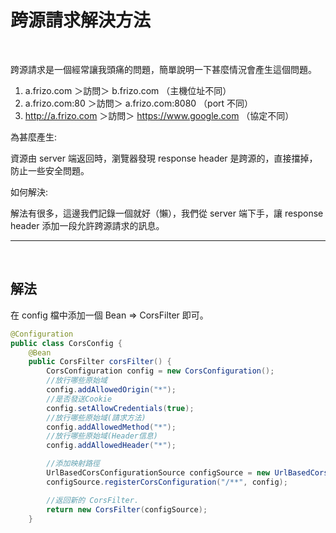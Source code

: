 # 跨源請求解決方法

<br>

跨源請求是一個經常讓我頭痛的問題，簡單說明一下甚麼情況會產生這個問題。

1. a.frizo.com ＞訪問＞ b.frizo.com    （主機位址不同）
2. a.frizo.com:80 ＞訪問＞ a.frizo.com:8080 （port 不同）
3. http://a.frizo.com ＞訪問＞ https://www.google.com （協定不同）

為甚麼產生:

資源由 server 端返回時，瀏覽器發現 response header 是跨源的，直接擋掉，防止一些安全問題。

如何解決:

解法有很多，這邊我們記錄一個就好（懶），我們從 server 端下手，讓 response header 添加一段允許跨源請求的訊息。

------------------------

<br />

## 解法

在 config 檔中添加一個 Bean => CorsFilter 即可。

```java
@Configuration
public class CorsConfig {
    @Bean
    public CorsFilter corsFilter() {
        CorsConfiguration config = new CorsConfiguration();
        //放行哪些原始域
        config.addAllowedOrigin("*");
        //是否發送Cookie
        config.setAllowCredentials(true);
        //放行哪些原始域(請求方法)
        config.addAllowedMethod("*");
        //放行哪些原始域(Header信息)
        config.addAllowedHeader("*");

        //添加映射路徑
        UrlBasedCorsConfigurationSource configSource = new UrlBasedCorsConfigurationSource();
        configSource.registerCorsConfiguration("/**", config);

        //返回新的 CorsFilter.
        return new CorsFilter(configSource);
    }
```
